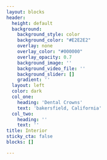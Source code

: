 ```yaml
---
layout: blocks
header:
  height: default
  background:
    background_style: color
    background_color: "#E2E2E2"
    overlay: none
    overlay_color: "#000000"
    overlay_opacity: 0.7
    background_image: ''
    background_video_file: ''
    background_slider: []
    gradient: ''
  layout: left
  color: dark
  col_one:
    heading: 'Dental Crowns'
    text: 'bakersfield, California'
  col_two:
    heading: ''
    text: ''
title: Interior
sticky_cta: false
blocks: []

---
```

